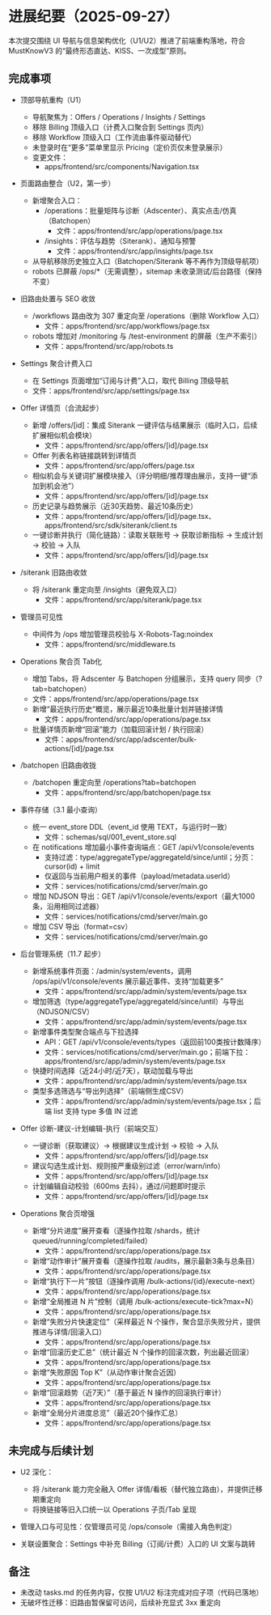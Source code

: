 # 进展纪要（2025-09-27）

本次提交围绕 UI 导航与信息架构优化（U1/U2）推进了前端重构落地，符合 MustKnowV3 的“最终形态直达、KISS、一次成型”原则。

## 完成事项

- 顶部导航重构（U1）
  - 导航聚焦为：Offers / Operations / Insights / Settings
  - 移除 Billing 顶级入口（计费入口聚合到 Settings 页内）
  - 移除 Workflow 顶级入口（工作流由事件驱动替代）
  - 未登录时在“更多”菜单里显示 Pricing（定价页仅未登录展示）
  - 变更文件：
    - apps/frontend/src/components/Navigation.tsx

- 页面路由整合（U2，第一步）
  - 新增聚合入口：
    - /operations：批量矩阵与诊断（Adscenter）、真实点击/仿真（Batchopen）
      - 文件：apps/frontend/src/app/operations/page.tsx
    - /insights：评估与趋势（Siterank）、通知与预警
      - 文件：apps/frontend/src/app/insights/page.tsx
  - 从导航移除历史独立入口（Batchopen/Siterank 等不再作为顶级导航项）
  - robots 已屏蔽 /ops/*（无需调整），sitemap 未收录测试/后台路径（保持不变）

- 旧路由处置与 SEO 收敛
  - /workflows 路由改为 307 重定向至 /operations（删除 Workflow 入口）
    - 文件：apps/frontend/src/app/workflows/page.tsx
  - robots 增加对 /monitoring 与 /test-environment 的屏蔽（生产不索引）
    - 文件：apps/frontend/src/app/robots.ts

- Settings 聚合计费入口
  - 在 Settings 页面增加“订阅与计费”入口，取代 Billing 顶级导航
  - 文件：apps/frontend/src/app/settings/page.tsx

- Offer 详情页（合流起步）
  - 新增 /offers/[id]：集成 Siterank 一键评估与结果展示（临时入口，后续扩展相似机会模块）
    - 文件：apps/frontend/src/app/offers/[id]/page.tsx
  - Offer 列表名称链接跳转到详情页
    - 文件：apps/frontend/src/app/offers/page.tsx
  - 相似机会与关键词扩展模块接入（评分明细/推荐理由展示，支持一键“添加到机会池”）
    - 文件：apps/frontend/src/app/offers/[id]/page.tsx
  - 历史记录与趋势展示（近30天趋势、最近10条历史）
    - 文件：apps/frontend/src/app/offers/[id]/page.tsx、apps/frontend/src/sdk/siterank/client.ts
  - 一键诊断并执行（简化链路）：读取关联账号 → 获取诊断指标 → 生成计划 → 校验 → 入队
    - 文件：apps/frontend/src/app/offers/[id]/page.tsx

- /siterank 旧路由收敛
  - 将 /siterank 重定向至 /insights（避免双入口）
    - 文件：apps/frontend/src/app/siterank/page.tsx

- 管理员可见性
  - 中间件为 /ops 增加管理员校验与 X-Robots-Tag:noindex
    - 文件：apps/frontend/src/middleware.ts

- Operations 聚合页 Tab化
  - 增加 Tabs，将 Adscenter 与 Batchopen 分组展示，支持 query 同步（?tab=batchopen）
  - 文件：apps/frontend/src/app/operations/page.tsx
  - 新增“最近执行历史”概览，展示最近10条批量计划并链接详情
    - 文件：apps/frontend/src/app/operations/page.tsx
  - 批量详情页新增“回滚”能力（加载回滚计划 / 执行回滚）
    - 文件：apps/frontend/src/app/adscenter/bulk-actions/[id]/page.tsx

- /batchopen 旧路由收拢
  - /batchopen 重定向至 /operations?tab=batchopen
    - 文件：apps/frontend/src/app/batchopen/page.tsx

- 事件存储（3.1 最小查询）
  - 统一 event_store DDL（event_id 使用 TEXT，与运行时一致）
    - 文件：schemas/sql/001_event_store.sql
  - 在 notifications 增加最小事件查询端点：GET /api/v1/console/events
    - 支持过滤：type/aggregateType/aggregateId/since/until；分页：cursor(id) + limit
    - 仅返回与当前用户相关的事件（payload/metadata.userId）
    - 文件：services/notifications/cmd/server/main.go
  - 增加 NDJSON 导出：GET /api/v1/console/events/export（最大1000条，沿用相同过滤器）
    - 文件：services/notifications/cmd/server/main.go
  - 增加 CSV 导出（format=csv）
    - 文件：services/notifications/cmd/server/main.go

- 后台管理系统（11.7 起步）
  - 新增系统事件页面：/admin/system/events，调用 /ops/api/v1/console/events 展示最近事件、支持“加载更多”
    - 文件：apps/frontend/src/app/admin/system/events/page.tsx
  - 增加筛选（type/aggregateType/aggregateId/since/until）与导出（NDJSON/CSV）
    - 文件：apps/frontend/src/app/admin/system/events/page.tsx
  - 新增事件类型聚合端点与下拉选择
    - API：GET /api/v1/console/events/types（返回前100类按计数降序）
    - 文件：services/notifications/cmd/server/main.go；前端下拉：apps/frontend/src/app/admin/system/events/page.tsx
  - 快捷时间选择（近24小时/近7天），联动加载与导出
    - 文件：apps/frontend/src/app/admin/system/events/page.tsx
  - 类型多选筛选与“导出列选择”（前端侧生成CSV）
    - 文件：apps/frontend/src/app/admin/system/events/page.tsx；后端 list 支持 type 多值 IN 过滤

- Offer 诊断-建议-计划编辑-执行（前端交互）
  - 一键诊断（获取建议）→ 根据建议生成计划 → 校验 → 入队
    - 文件：apps/frontend/src/app/offers/[id]/page.tsx
  - 建议勾选生成计划、规则按严重级别过滤（error/warn/info）
    - 文件：apps/frontend/src/app/offers/[id]/page.tsx
  - 计划编辑自动校验（600ms 去抖），通过/问题即时提示
    - 文件：apps/frontend/src/app/offers/[id]/page.tsx

- Operations 聚合页增强
  - 新增“分片进度”展开查看（逐操作拉取 /shards，统计 queued/running/completed/failed）
    - 文件：apps/frontend/src/app/operations/page.tsx
  - 新增“动作审计”展开查看（逐操作拉取 /audits，展示最新3条与总条目）
    - 文件：apps/frontend/src/app/operations/page.tsx
  - 新增“执行下一片”按钮（逐操作调用 /bulk-actions/{id}/execute-next）
    - 文件：apps/frontend/src/app/operations/page.tsx
  - 新增“全局推进 N 片”控制（调用 /bulk-actions/execute-tick?max=N）
    - 文件：apps/frontend/src/app/operations/page.tsx
  - 新增“失败分片快速定位”（采样最近 N 个操作，聚合显示失败分片，提供推进与详情/回滚入口）
    - 文件：apps/frontend/src/app/operations/page.tsx
  - 新增“回滚历史汇总”（统计最近 N 个操作的回滚次数，列出最近回滚）
    - 文件：apps/frontend/src/app/operations/page.tsx
  - 新增“失败原因 Top K”（从动作审计聚合近因）
    - 文件：apps/frontend/src/app/operations/page.tsx
  - 新增“回滚趋势（近7天）”（基于最近 N 操作的回滚执行审计）
    - 文件：apps/frontend/src/app/operations/page.tsx
  - 新增“全局分片进度总览”（最近20个操作汇总）
    - 文件：apps/frontend/src/app/operations/page.tsx

## 未完成与后续计划

- U2 深化：
  - 将 /siterank 能力完全融入 Offer 详情/看板（替代独立路由），并提供迁移期重定向
  - 将换链接等旧入口统一以 Operations 子页/Tab 呈现

- 管理入口与可见性：仅管理员可见 /ops/console（需接入角色判定）

- 关联设置聚合：Settings 中补充 Billing（订阅/计费）入口的 UI 文案与跳转

## 备注

- 未改动 tasks.md 的任务内容，仅按 U1/U2 标注完成对应子项（代码已落地）
- 无破坏性迁移：旧路由暂保留可访问，后续补充显式 3xx 重定向
